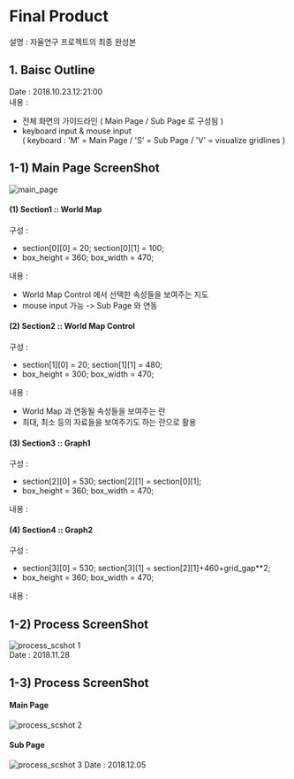 # Final Product  
설명 : 자율연구 프로젝트의 최종 완성본  
  
## 1. Baisc Outline  
Date : 2018.10.23.12:21:00  
내용 :  
  - 전체 화면의 가이드라인 ( Main Page / Sub Page 로 구성됨 )  
  - keyboard input & mouse input  
  ( keyboard : 'M' = Main Page / 'S' = Sub Page / 'V' = visualize gridlines )  
  
## 1-1) Main Page ScreenShot
![main_page](https://user-images.githubusercontent.com/42968884/47333610-7f240f00-d6be-11e8-812a-bb090a400906.JPG)  
#### (1) Section1 :: World Map  
구성 :  
- section[0][0] = 20; section[0][1] = 100;  
- box_height = 360; box_width = 470;  

내용 :  
- World Map Control 에서 선택한 속성들을 보여주는 지도  
- mouse input 가능 -> Sub Page 와 연동  

#### (2) Section2 :: World Map Control  
구성 :  
- section[1][0] = 20; section[1][1] = 480;  
- box_height = 300; box_width = 470;  

내용 :  
- World Map 과 연동될 속성들을 보여주는 란  
- 최대, 최소 등의 자료들을 보여주기도 하는 란으로 활용   

#### (3) Section3 :: Graph1  
구성 :  
- section[2][0] = 530; section[2][1] = section[0][1];  
- box_height = 360; box_width = 470;  

내용 :  

#### (4) Section4 :: Graph2  
구성 :  
- section[3][0] = 530; section[3][1] = section[2][1]+460+grid_gap**2;  
- box_height = 360; box_width = 470;  

내용 :  

## 1-2) Process ScreenShot  
![process_scshot 1](https://user-images.githubusercontent.com/42968884/49132295-19f7b500-f31f-11e8-8e4b-7c624d2562dc.JPG)  
Date : 2018.11.28  

## 1-3) Process ScreenShot  
#### Main Page  
![process_scshot 2](https://user-images.githubusercontent.com/42968884/50069385-27f97100-020d-11e9-975d-bba68cbcdc03.JPG)
#### Sub Page  
![process_scshot 3](https://user-images.githubusercontent.com/42968884/50069443-73138400-020d-11e9-96b9-1a6e287c4a4c.JPG)
Date : 2018.12.05  
